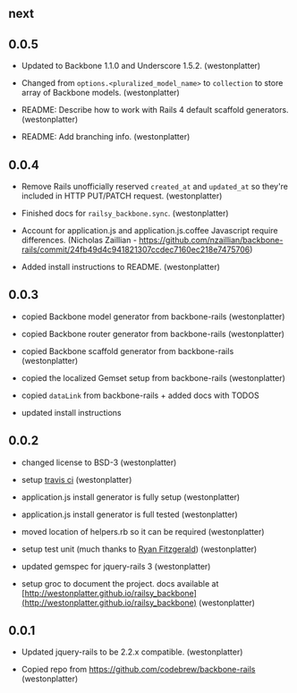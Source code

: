 ## next

## 0.0.5

- Updated to Backbone 1.1.0 and Underscore 1.5.2.
  (westonplatter)

- Changed from `options.<pluralized_model_name>` to `collection` to store array
  of Backbone models.
  (westonplatter)

- README: Describe how to work with Rails 4 default scaffold generators.
  (westonplatter)

- README: Add branching info.
  (westonplatter)

## 0.0.4

- Remove Rails unofficially reserved `created_at` and `updated_at` so they're
  included in HTTP PUT/PATCH request.
  (westonplatter)

- Finished docs for `railsy_backbone.sync`.
  (westonplatter)

- Account for application.js and application.js.coffee Javascript require differences.
  (Nicholas Zaillian - https://github.com/nzaillian/backbone-rails/commit/24fb49d4c941821307ccdec7160ec218e7475706)

- Added install instructions to README.
  (westonplatter)


## 0.0.3

- copied Backbone model generator from backbone-rails
  (westonplatter)

- copied Backbone router generator from backbone-rails
  (westonplatter)

- copied Backbone scaffold generator from backbone-rails
  (westonplatter)

- copied the localized Gemset setup from backbone-rails
  (westonplatter)

- copied `dataLink` from backbone-rails + added docs with TODOS

- updated install instructions


## 0.0.2

- changed license to BSD-3
  (westonplatter)

- setup [travis ci](https://travis-ci.org/westonplatter/railsy_backbone)
  (westonplatter)

- application.js install generator is fully setup
  (westonplatter)

- application.js install generator is full tested
  (westonplatter)

- moved location of helpers.rb so it can be required
  (westonplatter)

- setup test unit (much thanks to [Ryan Fitzgerald](https://twitter.com/TheRyanFitz))
  (westonplatter)

- updated gemspec for jquery-rails 3
  (westonplatter)

- setup groc to document the project. docs available at
[http://westonplatter.github.io/railsy_backbone](http://westonplatter.github.io/railsy_backbone)
  (westonplatter)


## 0.0.1

- Updated jquery-rails to be 2.2.x compatible.
  (westonplatter)

- Copied repo from https://github.com/codebrew/backbone-rails
  (westonplatter)
